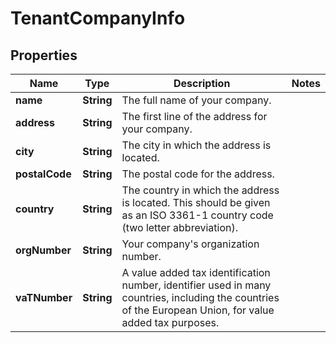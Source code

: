 

# TenantCompanyInfo


## Properties

Name | Type | Description | Notes
------------ | ------------- | ------------- | -------------
**name** | **String** | The full name of your company. | 
**address** | **String** | The first line of the address for your company. | 
**city** | **String** | The city in which the address is located. | 
**postalCode** | **String** | The postal code for the address. | 
**country** | **String** | The country in which the address is located. This should be given as an ISO 3361-1 country code (two letter abbreviation). | 
**orgNumber** | **String** | Your company&#39;s organization number. | 
**vaTNumber** | **String** | A value added tax identification number, identifier used in many countries, including the countries of the European Union, for value added tax purposes. | 



